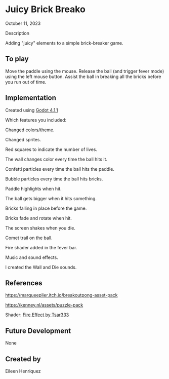 # Juicy Brick Breako

October 11, 2023

Description

Adding "juicy" elements to a simple brick-breaker game.

## To play

Move the paddle using the mouse. Release the ball (and trigger fever mode) using the left mouse button. Assist the ball in breaking all the bricks before you run out of time.

## Implementation

Created using [Godot 4.1.1](https://godotengine.org/download)

Which features you included:

Changed colors/theme.

Changed sprites.

Red squares to indicate the number of lives. 

The wall changes color every time the ball hits it.

Confetti particles every time the ball hits the paddle.

Bubble particles every time the ball hits bricks.

Paddle highlights when hit.

The ball gets bigger when it hits something.

Bricks falling in place before the game.

Bricks fade and rotate when hit.

The screen shakes when you die.

Comet trail on the ball.

Fire shader added in the fever bar.

Music and sound effects.

I created the Wall and Die sounds. 



## References

https://marqueeplier.itch.io/breakoutpong-asset-pack

https://kenney.nl/assets/puzzle-pack

Shader: [Fire Effect by Tsar333](https://godotshaders.com/shader/fire-effect/)

## Future Development
None

## Created by
Eileen Henriquez
